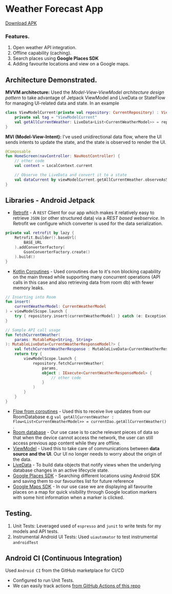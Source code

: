 # Weather Forecast App

[Download APK](https://tsfr.io/join/zhvjhx)

### Features.
1. Open weather API integration.
2. Offline capability (caching).
3. Search places using **Google Places SDK**
4. Adding favourite locations and view on a Google maps.

## Architecture Demonstrated.
**MVVM architecture:** Used the *Model-View-ViewModel architecture design pattern* to take advantage of Jetpack ViewModel and LiveData or StateFlow for managing UI-related data and state. In an example
```Kotlin
class ViewModelCurrent(private val repository: CurrentRepository) : ViewModel() {
    private val tag = "ViewModelCurrent"
    val getAllCurrentWeather: LiveData<List<CurrentWeatherModel>> = repository.getAllCurrentWeather.asLiveData()
}
```
**MVI (Model-View-Intent):** I've used unidirectional data flow, where the UI sends intents to update the state, and the state is observed to render the UI.
```Kotlin
@Composable
fun HomeScreen(navController: NavHostController) {
    // other code
    val context = LocalContext.current

    // Observe the LiveData and convert it to a state
    val dataCurrent by viewModelCurrent.getAllCurrentWeather.observeAsState(initial = emptyList())
}
```

## Libraries - Android Jetpack
- [Retrofit](https://square.github.io/retrofit/) - A `REST` Client for our app which makes it relatively easy to retrieve `JSON` (or other structured data) via a *REST based webservice*. In Retrofit we configure which converter is used for the data serialization.<br>
```Kotlin
private val retrofit by lazy {
    Retrofit.Builder().baseUrl(
        BASE_URL
    ).addConverterFactory(
        GsonConverterFactory.create()
    ).build()
}
```
- [Kotlin Coroutines](https://kotlinlang.org/docs/coroutines-guide.html) - Used coroutines due to it's non blocking capability on the main thread while supporting many concurrent operations (API calls in this case and also retrieving data from room db) with fewer memory leaks.<br>
```kotlin
// Inserting into Room
fun insert(
    currentWeatherModel: CurrentWeatherModel
) = viewModelScope.launch {     
    try { repository.insert(currentWeatherModel) } catch (e: Exception) { Log.e(tag, "insert Error: ", e) } 
}

// Sample API call usage
fun fetchCurrentWeather(
    params: MutableMap<String, String>
): MutableLiveData<CurrentWeatherResponseModel?> {
    val fetchCurrentWeatherResponse : MutableLiveData<CurrentWeatherResponseModel?> = MutableLiveData()
    return try {
        viewModelScope.launch {
            repository.fetchCurrentWeather(
                params,
                object : IExecute<CurrentWeatherResponseModel> {
                    // other code
                }   
            )             
        }
    }
}
```
- [Flow from coroutines](https://developer.android.com/kotlin/flow) - Used this to receive live updates from our RoomDatabase e.g `val getAllCurrentWeather : Flow<List<CurrentWeatherModel>> = currentDao.getAllCurrentWeather()` .<br>
- [Room database](https://developer.android.com/training/data-storage/room) - Our use case is to cache relevant pieces of data so that when the device cannot access the network, the user can still access previous app content while they are offline.<br>
- [ViewModel](https://developer.android.com/topic/libraries/architecture/viewmodel) - Used this to take care of communications between **data source and the UI**. Our UI no longer needs to worry about the origin of the data.<br>
- [LiveData](https://developer.android.com/topic/libraries/architecture/livedata) - To build data objects that notify views when the underlying database changes in an active lifecycle state.<br>
- [Google Places SDK](https://developers.google.com/maps/documentation/places/android-sdk/overview) - Searching different locations using Android SDK and saving them to our favourites list for future reference<br>
- [Google Maps SDK](https://developers.google.com/maps/documentation/android-sdk/start) - In our use case we are displaying all favourite places on a map for quick visibility through Google location markers with some hint information when a marker is clicked.<br>

## Testing.
1. Unit Tests: Leveraged used of `espresso` and `junit` to write tests for my models and API tests.
2. Instrumental Android UI Tests: Used `uiautomator` to test instrumental `androidTest`

## Android CI (Continuous Integration)
Used `Android CI` from the GitHub marketplace for CI/CD
- Configured to run Unit Tests.
- We can easily track actions [from GitHub Actions of this repo](https://github.com/RocqJones/WeatherForecastApp/actions)